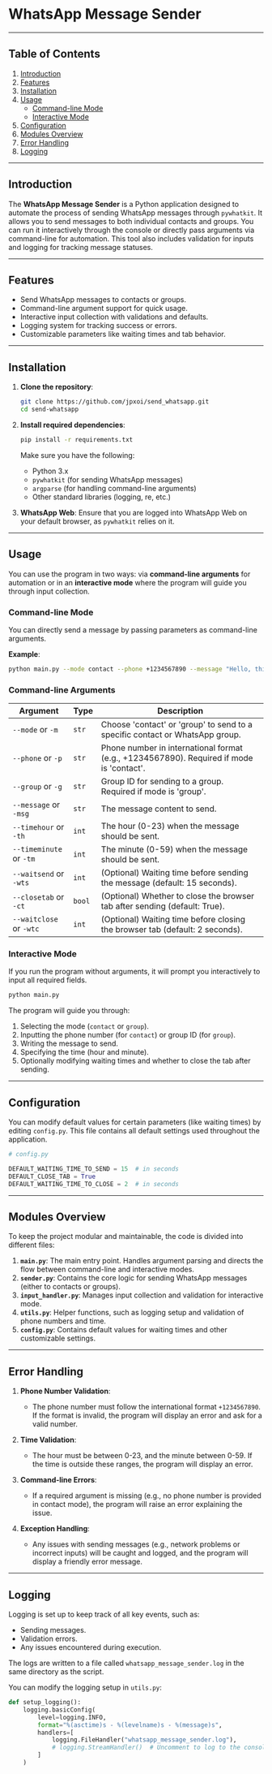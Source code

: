 # WhatsApp Message Sender

---

## Table of Contents

1. [Introduction](#introduction)
2. [Features](#features)
3. [Installation](#installation)
4. [Usage](#usage)
   - [Command-line Mode](#command-line-mode)
   - [Interactive Mode](#interactive-mode)
5. [Configuration](#configuration)
6. [Modules Overview](#modules-overview)
7. [Error Handling](#error-handling)
8. [Logging](#logging)

---

## Introduction

The **WhatsApp Message Sender** is a Python application designed to automate the process of sending WhatsApp messages through `pywhatkit`. It allows you to send messages to both individual contacts and groups. You can run it interactively through the console or directly pass arguments via command-line for automation. This tool also includes validation for inputs and logging for tracking message statuses.

---

## Features

- Send WhatsApp messages to contacts or groups.
- Command-line argument support for quick usage.
- Interactive input collection with validations and defaults.
- Logging system for tracking success or errors.
- Customizable parameters like waiting times and tab behavior.

---

## Installation

1. **Clone the repository**:

    ```bash
    git clone https://github.com/jpxoi/send_whatsapp.git
    cd send-whatsapp
    ```

2. **Install required dependencies**:

    ```bash
    pip install -r requirements.txt
    ```

    Make sure you have the following:
    - Python 3.x
    - `pywhatkit` (for sending WhatsApp messages)
    - `argparse` (for handling command-line arguments)
    - Other standard libraries (logging, re, etc.)

3. **WhatsApp Web**: Ensure that you are logged into WhatsApp Web on your default browser, as `pywhatkit` relies on it.

---

## Usage

You can use the program in two ways: via **command-line arguments** for automation or in an **interactive mode** where the program will guide you through input collection.

### Command-line Mode

You can directly send a message by passing parameters as command-line arguments.

**Example**:

```bash
python main.py --mode contact --phone +1234567890 --message "Hello, this is a test message!" --timehour 14 --timeminute 30
```

### Command-line Arguments

| Argument          | Type          | Description                                                                                       |
|-------------------|---------------|---------------------------------------------------------------------------------------------------|
| `--mode` or `-m`  | `str`         | Choose 'contact' or 'group' to send to a specific contact or WhatsApp group.                      |
| `--phone` or `-p` | `str`         | Phone number in international format (e.g., +1234567890). Required if mode is 'contact'.          |
| `--group` or `-g` | `str`         | Group ID for sending to a group. Required if mode is 'group'.                                     |
| `--message` or `-msg` | `str`     | The message content to send.                                                                     |
| `--timehour` or `-th` | `int`     | The hour (0-23) when the message should be sent.                                                  |
| `--timeminute` or `-tm` | `int`   | The minute (0-59) when the message should be sent.                                                |
| `--waitsend` or `-wts` | `int`    | (Optional) Waiting time before sending the message (default: 15 seconds).                         |
| `--closetab` or `-ct` | `bool`    | (Optional) Whether to close the browser tab after sending (default: True).                        |
| `--waitclose` or `-wtc` | `int`   | (Optional) Waiting time before closing the browser tab (default: 2 seconds).                      |

### Interactive Mode

If you run the program without arguments, it will prompt you interactively to input all required fields.

```bash
python main.py
```

The program will guide you through:

1. Selecting the mode (`contact` or `group`).
2. Inputting the phone number (for `contact`) or group ID (for `group`).
3. Writing the message to send.
4. Specifying the time (hour and minute).
5. Optionally modifying waiting times and whether to close the tab after sending.

---

## Configuration

You can modify default values for certain parameters (like waiting times) by editing `config.py`. This file contains all default settings used throughout the application.

```python
# config.py

DEFAULT_WAITING_TIME_TO_SEND = 15  # in seconds
DEFAULT_CLOSE_TAB = True
DEFAULT_WAITING_TIME_TO_CLOSE = 2  # in seconds
```

---

## Modules Overview

To keep the project modular and maintainable, the code is divided into different files:

1. **`main.py`**: The main entry point. Handles argument parsing and directs the flow between command-line and interactive modes.
2. **`sender.py`**: Contains the core logic for sending WhatsApp messages (either to contacts or groups).
3. **`input_handler.py`**: Manages input collection and validation for interactive mode.
4. **`utils.py`**: Helper functions, such as logging setup and validation of phone numbers and time.
5. **`config.py`**: Contains default values for waiting times and other customizable settings.

---

## Error Handling

1. **Phone Number Validation**:
    - The phone number must follow the international format `+1234567890`. If the format is invalid, the program will display an error and ask for a valid number.

2. **Time Validation**:
    - The hour must be between 0-23, and the minute between 0-59. If the time is outside these ranges, the program will display an error.

3. **Command-line Errors**:
    - If a required argument is missing (e.g., no phone number is provided in contact mode), the program will raise an error explaining the issue.

4. **Exception Handling**:
    - Any issues with sending messages (e.g., network problems or incorrect inputs) will be caught and logged, and the program will display a friendly error message.

---

## Logging

Logging is set up to keep track of all key events, such as:

- Sending messages.
- Validation errors.
- Any issues encountered during execution.

The logs are written to a file called `whatsapp_message_sender.log` in the same directory as the script.

You can modify the logging setup in `utils.py`:

```python
def setup_logging():
    logging.basicConfig(
        level=logging.INFO,
        format="%(asctime)s - %(levelname)s - %(message)s",
        handlers=[
            logging.FileHandler("whatsapp_message_sender.log"),
            # logging.StreamHandler()  # Uncomment to log to the console as well
        ]
    )
```
